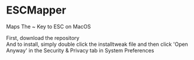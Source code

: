# ESCMapper
Maps The ~ Key to ESC on MacOS

First, download the repository\
And to install, simply double click the installtweak file and then click 'Open Anyway' in the Security & Privacy tab in System Preferences
